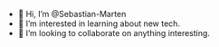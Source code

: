 - 👋 Hi, I’m @Sebastian-Marten
- 👀 I’m interested in learning about new tech.
- 💞️ I’m looking to collaborate on anything interesting.

<!---
Sebastian-Marten/Sebastian-Marten is a ✨ special ✨ repository because its `README.md` (this file) appears on your GitHub profile.
You can click the Preview link to take a look at your changes.
--->
